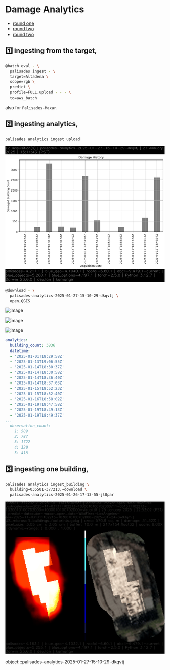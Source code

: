 # Damage Analytics

- [round one](./damage-analytics-round-one.md)
- [round two](./damage-analytics-round-two.md)
- [round two](./damage-analytics-round-three.md)

## 1️⃣ ingesting from the target,

```bash
@batch eval - \
  palisades ingest - \
  target=Altadena \
  scope=rgb \
  predict \
  profile=FULL,upload - - - \
  to=aws_batch
```

also for `Palisades-Maxar`.

## 2️⃣  ingesting analytics,

```bash
palisades analytics ingest upload
```

![image](https://github.com/kamangir/assets/blob/main/palisades/palisades-analytics-2025-01-27-15-10-29-dkqvtj/damage-history.png?raw=true)


```bash
@download - \
  palisades-analytics-2025-01-27-15-10-29-dkqvtj \
  open,QGIS
```

![image](https://github.com/kamangir/assets/blob/main/palisades/palisades-analytics-2025-01-27-15-10-29-dkqvtj/QGIS-3.png?raw=true)

![image](https://github.com/kamangir/assets/blob/main/palisades/palisades-analytics-2025-01-27-15-10-29-dkqvtj/QGIS-2.png?raw=true)


![image](https://github.com/kamangir/assets/blob/main/palisades/palisades-analytics-2025-01-27-15-10-29-dkqvtj/QGIS.png?raw=true)

```yaml
analytics:
  building_count: 3836
  datetime:
  - '2025-01-01T18:29:58Z'
  - '2025-01-13T19:06:55Z'
  - '2025-01-14T18:30:37Z'
  - '2025-01-14T18:30:58Z'
  - '2025-01-14T18:36:40Z'
  - '2025-01-14T18:37:03Z'
  - '2025-01-15T18:52:23Z'
  - '2025-01-15T18:52:40Z'
  - '2025-01-16T18:58:02Z'
  - '2025-01-19T18:47:58Z'
  - '2025-01-19T18:49:13Z'
  - '2025-01-19T18:49:37Z'
...
  observation_count:
    1: 589
    2: 787
    3: 1722
    4: 320
    5: 418

```

## 3️⃣ ingesting one building,

```bash
palisades analytics ingest_building \
  building=035501-377213,~download \
  palisades-analytics-2025-01-26-17-13-55-jl0par
```

![image](https://github.com/kamangir/assets/blob/main/palisades/palisades-analytics-2025-01-26-17-13-55-jl0par/thumbnail-035521-377202-palisades-analytics-2025-01-26-17-13-55-jl0par.gif?raw=true)


object:::palisades-analytics-2025-01-27-15-10-29-dkqvtj
